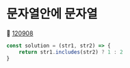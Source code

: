 # 문자열안에 문자열
🔗 <a href="https://school.programmers.co.kr/learn/courses/30/lessons/120908">120908</a>

```javascript
const solution = (str1, str2) => {
    return str1.includes(str2) ? 1 : 2
}
```
